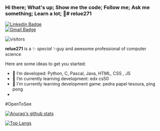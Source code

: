 ### Hi there;   What's up;   Show me the code;   Follow me;   Ask me something;   Learn a lot; 👋# relue271

[![Linkedin Badge](https://img.shields.io/badge/-relue271-38BDAE?style=flat-square&logo=Linkedin&logoColor=white&link=https://www.https://www.linkedin.com/in/euler-gon%C3%A7alves-52a10558/)](https://www.linkedin.com/in/euler-gonçalves-52a10558/)  
[![Gmail Badge](https://img.shields.io/badge/relue271-38BDAE?style=flat-square&logo=Gmail&logoColor=white&link=mailto:goncalves.euler@gmail.com)](mailto:goncalves.euler@gmail.com)

![visitors](https://visitor-badge.glitch.me/badge?page_id=relue271)


**relue271** is a ✨ _special_ ✨guy and awesome professional of computer science

Here are some ideas to get you started:

- 🌱 I’m developed: Python, C, Pascal, Java, HTML, CSS , JS
- 🌱 I’m currently learning development: edx cs50
- 🌱 I'm currently learning development game: pedra papel tesoura, ping pong
- 
 #OpenToSee

[![Anurag's github stats](https://github-readme-stats.vercel.app/api?username=relue271&count_private=true&show_icons=true&theme=tokyonight&include_all_commits=true)](https://github.com/anuraghazra/github-readme-stats)



[![Top Langs](https://github-readme-stats.vercel.app/api/top-langs/?username=relue271&layout=compact&theme=tokyonight)](https://github.com/anuraghazra/github-readme-stats)


<!-- 

React, HTML, CSS,

- 🔭 I’m currently working on ...
- 👯 I’m looking to collaborate on ...
- 🤔 I’m looking for help with ...
- 💬 Ask me about program languages and games
- 📫 How to reach me: ...
- 😄 Pronouns: ...
- ⚡ Fun fact: ...
- I want to develop: ...


https://sites.google.com/view/eulergustavogoncalves/home
https://relue271.blogspot.com/



-->
